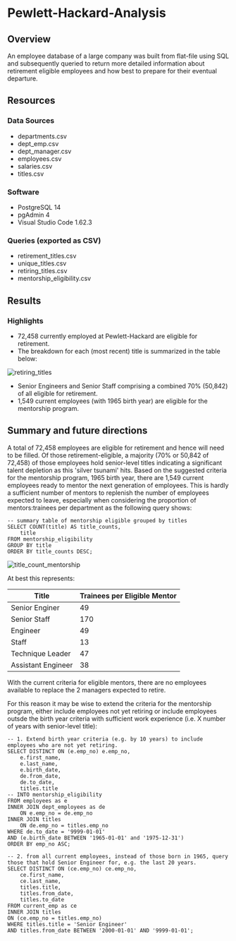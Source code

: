 # Pewlett-Hackard-Analysis
## Overview
An employee database of a large company was built from flat-file using SQL and subsequently queried to return more detailed information about retirement eligible employees and how best to prepare for their eventual departure. 

## Resources
### Data Sources
* departments.csv
* dept_emp.csv
* dept_manager.csv
* employees.csv
* salaries.csv
* titles.csv
### Software
* PostgreSQL 14
* pgAdmin 4
* Visual Studio Code 1.62.3
### Queries (exported as CSV)
* retirement_titles.csv
* unique_titles.csv
* retiring_titles.csv
* mentorship_eligibility.csv

## Results
### Highlights
* 72,458 currently employed at Pewlett-Hackard are eligible for retirement.
* The breakdown for each (most recent) title is summarized in the table below:

![retiring_titles](https://user-images.githubusercontent.com/90335218/146656299-f7fb61f2-5f7e-47a3-8d82-225b625b2064.png)

* Senior Engineers and Senior Staff comprising a combined 70% (50,842) of all eligible for retirement.
* 1,549 current employees (with 1965 birth year) are eligible for the mentorship program.

## Summary and future directions
A total of 72,458 employees are eligible for retirement and hence will need to be filled. Of those retirement-eligible, a majority (70% or 50,842 of 72,458) of those employees hold senior-level titles indicating a significant talent depletion as this 'silver tsunami' hits. Based on the suggested criteria for the mentorship program, 1965 birth year, there are 1,549 current employees ready to mentor the next generation of employees. This is hardly a sufficient number of mentors to replenish the number of employees expected to leave, especially when considering the proportion of mentors:trainees per department as the following query shows:

```
-- summary table of mentorship eligible grouped by titles
SELECT COUNT(title) AS title_counts,
	title
FROM mentorship_eligibility
GROUP BY title
ORDER BY title_counts DESC;
```
![title_count_mentorship](https://user-images.githubusercontent.com/90335218/146687160-c0616ab9-13d7-4d0e-ad2e-ca33f03b3ac1.png)

At best this represents:

| Title | Trainees per Eligible Mentor |
| --- | --- |
| Senior Enginer | 49 |
| Senior Staff | 170 |
| Engineer | 49 |
| Staff | 13 |
| Technique Leader | 47 |
| Assistant Engineer | 38 |

With the current criteria for eligible mentors, there are no employees available to replace the 2 managers expected to retire.

For this reason it may be wise to extend the criteria for the mentorship program, either include employees not yet retiring or include employees outsde the birth year criteria with sufficient work experience (i.e. X number of years with senior-level title):

```
-- 1. Extend birth year criteria (e.g. by 10 years) to include employees who are not yet retiring.
SELECT DISTINCT ON (e.emp_no) e.emp_no,
    e.first_name,
    e.last_name,
    e.birth_date,
    de.from_date,
    de.to_date,
    titles.title
-- INTO mentorship_eligibility
FROM employees as e
INNER JOIN dept_employees as de
    ON e.emp_no = de.emp_no
INNER JOIN titles 
    ON de.emp_no = titles.emp_no
WHERE de.to_date = '9999-01-01'
AND (e.birth_date BETWEEN '1965-01-01' and '1975-12-31')
ORDER BY emp_no ASC;
```

```
-- 2. from all current employees, instead of those born in 1965, query those that hold Senior Engineer for, e.g. the last 20 years.
SELECT DISTINCT ON (ce.emp_no) ce.emp_no,
	ce.first_name,
	ce.last_name,
	titles.title,
	titles.from_date,
	titles.to_date
FROM current_emp as ce
INNER JOIN titles
ON (ce.emp_no = titles.emp_no)
WHERE titles.title = 'Senior Engineer'
AND titles.from_date BETWEEN '2000-01-01' AND '9999-01-01';
```
